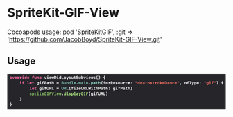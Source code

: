# SpriteKit-GIF-View

Cocoapods usage: 
 pod 'SpriteKitGIF', :git => 'https://github.com/JacobBoyd/SpriteKit-GIF-View.git'
 
 ## Usage
 
 <img src="https://raw.githubusercontent.com/JacobBoyd/SpriteKit-GIF-View/master/codeUsage.png" />
 
